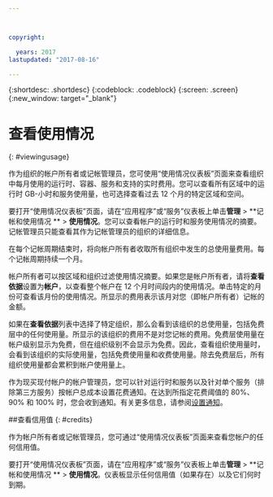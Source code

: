 ```yaml
---



copyright:

  years: 2017
lastupdated: "2017-08-16"

---
```


{:shortdesc: .shortdesc}
{:codeblock: .codeblock}
{:screen: .screen}
{:new_window: target="_blank"}

# 查看使用情况
{: #viewingusage}

作为组织的帐户所有者或记帐管理员，您可使用“使用情况仪表板”页面来查看组织中每月使用的运行时、容器、服务和支持的实时费用。您可以查看所有区域中的运行时 GB-小时和服务使用量，也可选择查看过去 12 个月的特定区域和空间。

要打开“使用情况仪表板”页面，请在“应用程序”或“服务”仪表板上单击**管理** &gt; **记帐和使用情况 ** &gt; **使用情况**。您可以查看帐户的运行时和服务使用情况的摘要。记帐管理员只能查看其作为记帐管理员的组织的详细信息。

在每个记帐周期结束时，将向帐户所有者收取所有组织中发生的总使用量费用。每个记帐周期持续一个月。

帐户所有者可以按区域和组织过滤使用情况摘要。如果您是帐户所有者，请将**查看依据**设置为**帐户**，以查看整个帐户在 12 个月时间段内的使用情况。单击特定的月份可查看该月份的使用情况。所显示的费用表示该月对您（即帐户所有者）记帐的金额。

如果在**查看依据**列表中选择了特定组织，那么会看到该组织的总使用量，包括免费层中的任何使用量。所显示的该组织的费用不是对您记帐的费用。免费层使用量在帐户级别显示为免费，但在组织级别不会显示为免费。因此，查看组织使用量时，会看到该组织的实际使用量，包括免费使用量和收费使用量。除去免费层后，所有组织使用量都会累积到帐户使用量上。

作为现买现付帐户的帐户管理员，您可以针对运行时和服务以及针对单个服务（排除第三方服务）按帐户总成本设置花费通知。在达到所指定花费阈值的 80%、90% 和 100% 时，您会收到通知。有关更多信息，请参阅[设置通知](/docs/admin/notifications.html#setting-notifications)。

##查看信用值
{: #credits}

作为帐户所有者或记帐管理员，您可通过“使用情况仪表板”页面来查看您帐户的任何信用值。

要打开“使用情况仪表板”页面，请在“应用程序”或“服务”仪表板上单击**管理** &gt; **记帐和使用情况 ** &gt; **使用情况**。仪表板显示任何信用值（如果存在）以及它们何时到期。
